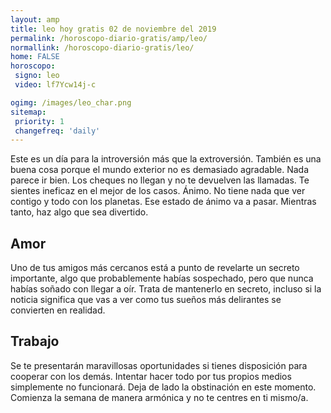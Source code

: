 ```yaml
---
layout: amp
title: leo hoy gratis 02 de noviembre del 2019 
permalink: /horoscopo-diario-gratis/amp/leo/
normallink: /horoscopo-diario-gratis/leo/
home: FALSE
horoscopo:
 signo: leo
 video: lf7Ycw14j-c

ogimg: /images/leo_char.png
sitemap:
 priority: 1
 changefreq: 'daily'
---
```



Este es un día para la introversión más que la extroversión. También es una buena cosa porque el mundo exterior no es demasiado agradable. Nada parece ir bien. Los cheques no llegan y no te devuelven las llamadas. Te sientes ineficaz en el mejor de los casos. Ánimo. No tiene nada que ver contigo y todo con los planetas. Ese estado de ánimo va a pasar. Mientras tanto, haz algo que sea divertido.

## Amor

Uno de tus amigos más cercanos está a punto de revelarte un secreto importante, algo que probablemente habías sospechado, pero que nunca habías soñado con llegar a oír. Trata de mantenerlo en secreto, incluso si la noticia significa que vas a ver como tus sueños más delirantes se convierten en realidad.

## Trabajo

Se te presentarán maravillosas oportunidades si tienes disposición para cooperar con los demás. Intentar hacer todo por tus propios medios simplemente no funcionará. Deja de lado la obstinación en este momento. Comienza la semana de manera armónica y no te centres en ti mismo/a.